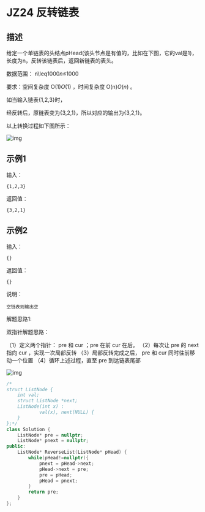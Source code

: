# **JZ24** **反转链表**

## 描述

给定一个单链表的头结点pHead(该头节点是有值的，比如在下图，它的val是1)，长度为n，反转该链表后，返回新链表的表头。

数据范围： n\leq1000*n*≤1000

要求：空间复杂度 O(1)*O*(1) ，时间复杂度 O(n)*O*(*n*) 。

如当输入链表{1,2,3}时，

经反转后，原链表变为{3,2,1}，所以对应的输出为{3,2,1}。

以上转换过程如下图所示：

![img](https://uploadfiles.nowcoder.com/images/20211014/423483716_1634206291971/4A47A0DB6E60853DEDFCFDF08A5CA249)

## 示例1

输入：

```
{1,2,3}
```

返回值：

```
{3,2,1}
```

## 示例2

输入：

```
{}
```

返回值：

```
{}
```

说明：

```
空链表则输出空               
```



解题思路1:

双指针解题思路：

（1）定义两个指针： pre 和 cur ；pre 在前 cur 在后。
（2）每次让 pre 的 next 指向 cur ，实现一次局部反转
（3）局部反转完成之后， pre 和 cur 同时往前移动一个位置
（4）循环上述过程，直至 pre 到达链表尾部

![img](https://uploadfiles.nowcoder.com/images/20210623/889362376_1624439453140/A4B375741A1B530B455E0A04D84C6C6B)

```c++
/*
struct ListNode {
	int val;
	struct ListNode *next;
	ListNode(int x) :
			val(x), next(NULL) {
	}
};*/
class Solution {
    ListNode* pre = nullptr;
    ListNode* pnext = nullptr;
public:
    ListNode* ReverseList(ListNode* pHead) {
        while(pHead!=nullptr){
            pnext = pHead->next;
            pHead->next = pre;
            pre = pHead;
            pHead = pnext;
        }
        return pre;
    }
};
```



